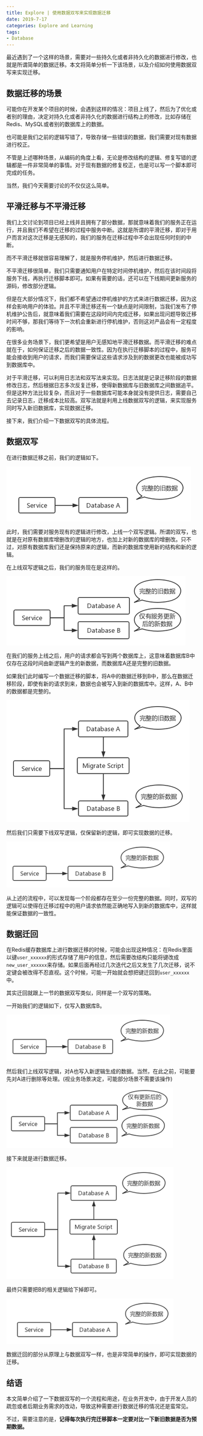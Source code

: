 ```yaml
---
title: Explore | 使用数据双写来实现数据迁移
date: 2019-7-17
categories: Explore and Learning
tags:
- Database
---
```


最近遇到了一个这样的场景，需要对一些持久化或者非持久化的数据进行修改，也就是所谓简单的数据迁移。本文将简单分析一下该场景，以及介绍如何使用数据双写来实现迁移。

<!-- more -->

## 数据迁移的场景

可能你在开发某个项目的时候，会遇到这样的情况：项目上线了，然后为了优化或者别的理由，决定对持久化或者非持久化的数据进行结构上的修改，比如存储在Redis、MySQL或者别的数据库上的数据。

也可能是我们之前的逻辑写错了，导致存储一些错误的数据，我们需要对现有数据进行校正。

不管是上述哪种场景，从编码的角度上看，无论是修改结构的逻辑、修复写错的逻辑都是一件非常简单的事情。对于现有数据的修复校正，也是可以写一个脚本即可完成的任务。

当然，我们今天需要讨论的不仅仅这么简单。

## 平滑迁移与不平滑迁移

我们上文讨论到项目已经上线并且拥有了部分数据，那就意味着我们的服务正在运行，并且我们不希望在迁移的过程中服务中断。这就是所谓的平滑迁移，即对于用户而言对这次迁移是无感知的，我们的服务在迁移过程中不会出现任何时刻的中断。

而不平滑迁移就很容易理解了，就是服务停机维护，然后进行数据迁移。

不平滑迁移很简单，我们只需要通知用户在特定时间停机维护，然后在该时间段将服务下线，再执行迁移脚本即可。如果有需要的话，还可以在下线期间更新服务的源码，修改部分逻辑。

但是在大部分情况下，我们都不希望通过停机维护的方式来进行数据迁移，因为这样会影响用户的体验。并且不平滑迁移还有一个缺点是时间限制，当我们发布了停机维护公告后，就意味着我们需要在这段时间内完成迁移，如果出现问题导致迁移时间不够，那我们等待下一次机会重新进行停机维护，否则这对产品会有一定程度的影响。

在很多业务场景下，我们更希望是用户无感知地平滑迁移数据。而平滑迁移的难点就在于，如何保证迁移之后的数据一致性。因为在执行迁移脚本的过程中，服务可能会接收到用户的请求，而我们需要保证这些请求涉及到的数据更改也能被成功写到数据库中。

对于平滑迁移，可以利用日志法和双写法来实现。日志法就是记录迁移阶段的数据修改日志，然后根据日志多次反复迁移，使得新数据库与旧数据库之间数据追平。但是这种方法比较复杂，而且对于一些数据库可能本身就没有提供日志，需要自己去记录日志，迁移成本比较高。双写法就是利用上线数据双写的逻辑，来实现服务同时写入新旧数据库，实现数据迁移。

接下来，我们介绍一下数据双写的具体流程。

## 数据双写

在进行数据迁移之前，我们的逻辑如下。

![image-20190717153129796](data-migration-double-write/image-20190717153129796.png)

此时，我们需要对服务现有的逻辑进行修改，上线一个双写逻辑。所谓的双写，也就是在对原有数据库增删改的逻辑的地方，也加上对新的数据库的增删改。只不过，对原有数据库我们还是保持原来的逻辑，而新的数据库使用新的结构和新的逻辑。

在上线双写逻辑之后，我们的服务现在是这样的。

![image-20190717153533855](data-migration-double-write/image-20190717153533855.png)

在我们的服务上线之后，用户的请求都会写到两个数据库上，这意味着数据库B中仅存在这段时间由新逻辑产生的新数据，而数据库A还是完整的旧数据。

如果我们此时编写一个数据迁移的脚本，将A中的数据迁移到B中，那么在数据迁移阶段，即使有新的请求到来，数据也会被写入到新的数据库中。这样，A、B中的数据都是完整的。

![image-20190717162523566](data-migration-double-write/image-20190717162523566.png)

然后我们只需要下线双写逻辑，仅保留新的逻辑，即可实现数据的迁移。

![image-20190717163117968](data-migration-double-write/image-20190717163117968.png)

从上述的流程中，可以发现每一个阶段都存在至少一份完整的数据。同时，双写的逻辑可以使得在迁移过程中的用户请求依然能正确地写入到新的数据库中，这样就能保证数据的一致性。

## 数据迁回

在Redis缓存数据库上进行数据迁移的时候，可能会出现这种情况：在Redis里面以键`user_xxxxxx`的形式存储了用户的信息，然后需要改结构只能将键改成`new_user_xxxxxx`来存储。如果后面再经过几次迭代之后又发生了几次迁移，说不定键会被改得不忍直视。这个时候，可能一开始就会想把键迁回到`user_xxxxxx`中。

其实迁回就跟上一节的数据双写类似，同样是一个双写的策略。

一开始我们的逻辑如下，仅写入数据库B。

![image-20190717163117968](data-migration-double-write/image-20190717163117968.png)

然后我们上线双写逻辑，对A也写入新逻辑生成的数据。当然，在此之前，可能要先对A进行删除等处理。(视业务场景决定，可能部分场景不需要该操作)

![image-20190717165031798](data-migration-double-write/image-20190717165031798.png)

接下来就是进行数据迁移。

![image-20190717165113183](data-migration-double-write/image-20190717165113183.png)

最终只需要把B的相关逻辑给下掉即可。

![image-20190717165149831](data-migration-double-write/image-20190717165149831.png)

数据迁回的部分从原理上与数据双写一样，也是非常简单的操作，即可实现数据的迁移。

## 结语

本文简单介绍了一下数据双写的一个流程和用途，在业务开发中，由于开发人员的疏忽或者后期业务需求的改动，导致这种需要进行数据迁移的情况还是蛮常见。

不过，需要注意的是，**记得每次执行完迁移脚本一定要对比一下新旧数据是否为预期数据。**







